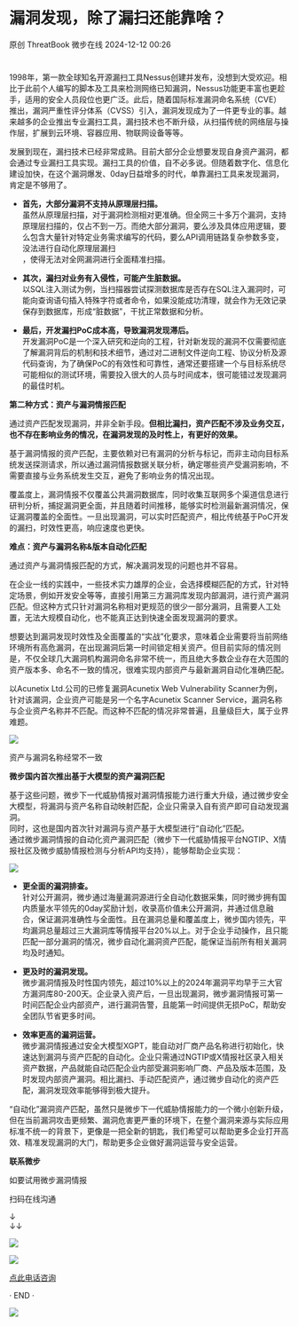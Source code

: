 #  漏洞发现，除了漏扫还能靠啥？   
原创 ThreatBook  微步在线   2024-12-12 00:26  
  
#   
  
1998年，第一款全球知名开源漏扫工具Nessus创建并发布，没想到大受欢迎。相比于此前个人编写的脚本及工具来检测网络已知漏洞，Nessus功能更丰富也更趁手，适用的安全人员段位也更广泛。此后，随着国际标准漏洞命名系统（CVE）推出，漏洞严重性评分体系（CVSS）引入，漏洞发现成为了一件更专业的事。越来越多的企业推出专业漏扫工具，漏扫技术也不断升级，从扫描传统的网络层与操作层，扩展到云环境、容器应用、物联网设备等等。  
  
发展到现在，漏扫技术已经非常成熟。目前大部分企业想要发现自身资产漏洞，都会通过专业漏扫工具实现。漏扫工具的价值，自不必多说。但随着数字化、信息化建设加快，在这个漏洞爆发、0day日益增多的时代，单靠漏扫工具来发现漏洞，肯定是不够用了。  
- **首先，大部分漏洞不支持从原理层扫描。**  
虽然从原理层扫描，对于漏洞检测相对更准确。但全网三十多万个漏洞，支持原理层扫描的，仅占不到一万。而绝大部分漏洞，要么涉及具体应用逻辑，要么包含大量针对特定业务需求编写的代码，要么API调用链路复杂参数多变，没法进行自动化原理层漏扫  
，使得无法对全网漏洞进行全面精准扫描。  
  
- **其次，漏扫对业务有入侵性，可能产生脏数据。**  
以SQL注入测试为例，当扫描器尝试探测数据库是否存在SQL注入漏洞时，可能向查询语句插入特殊字符或者命令，如果没能成功清理，就会作为无效记录保存到数据库，形成“脏数据”，干扰正常数据和分析。  
  
- **最后，开发漏扫PoC成本高，导致漏洞发现滞后。**  
开发漏洞PoC是一个深入研究和逆向的工程，针对新发现的漏洞不仅需要彻底了解漏洞背后的机制和技术细节，通过对二进制文件逆向工程、协议分析及源代码查询，为了确保PoC的有效性和可靠性，通常还要搭建一个与目标系统尽可能相似的测试环境，需要投入很大的人员与时间成本，很可能错过发现漏洞的最佳时机。  
  
**第二种方式：资产与漏洞情报匹配**  
  
通过资产匹配发现漏洞，并非全新手段。**但相比漏扫，资产匹配不涉及业务交互，也不存在影响业务的情况，在漏洞发现的及时性上，有更好的效果。**  
  
基于漏洞情报的资产匹配，主要依赖对已有漏洞的分析与标记，而非主动向目标系统发送探测请求，所以通过漏洞情报数据关联分析，确定哪些资产受漏洞影响，不需要直接与业务系统发生交互，避免了影响业务的情况出现。  
  
覆盖度上，漏洞情报不仅覆盖公共漏洞数据库，同时收集互联网多个渠道信息进行研判分析，捕捉漏洞更全面，并且随着时间推移，能够实时检测最新漏洞情况，保证漏洞覆盖的全面性。一旦出现漏洞，可以实时匹配资产，相比传统基于PoC开发的漏扫，时效性更高，响应速度也更快。  
  
  
**难点：资产与漏洞名称&版本自动化匹配**  
  
  
通过资产与漏洞情报匹配的方式，解决漏洞发现的问题也并不容易。  
  
在企业一线的实践中，一些技术实力雄厚的企业，会选择模糊匹配的方式，针对特定场景，例如开发安全等等，直接引用第三方漏洞库发现内部漏洞，进行资产漏洞匹配。但这种方式只针对漏洞名称相对更规范的很少一部分漏洞，且需要人工处置，无法大规模自动化，也不能真正达到快速全面发现漏洞的要求。  
  
想要达到漏洞发现时效性及全面覆盖的“实战”化要求，意味着企业需要将当前网络环境所有高危漏洞，在出现漏洞后第一时间锁定相关资产。但目前实际的情况则是，不仅全球几大漏洞机构漏洞命名非常不统一，而且绝大多数企业存在大范围的资产版本多、命名不一致的情况，很难实现内部资产与最新漏洞自动化准确匹配。  
  
以Acunetix Ltd.公司的已修复漏洞Acunetix Web Vulnerability Scanner为例，针对该漏洞，企业资产可能是另一个名字Acunetix Scanner Service，漏洞名称与企业资产名称并不匹配。而这种不匹配的情况非常普遍，且量级巨大，属于业界难题。  
  
![](https://mmbiz.qpic.cn/mmbiz_png/Yv6ic9zgr5hR2ib6sSLAFHbfJZYB2d95Ezh9QTNO0psAeJENmYSat2Kg4DpaRuicBNSbvP3yxCbpCsIZ0uWMQ0ADA/640?wx_fmt=png&from=appmsg "")  
  
资产与漏洞名称经常不一致  
  
  
**微步国内首次推出基于大模型的资产漏洞匹配**  
  
基于这些问题，微步下一代威胁情报对漏洞情报能力进行重大升级，通过微步安全大模型，将漏洞与资产名称自动映射匹配，企业只需录入自有资产即可自动发现漏洞。  
同时，这也是国内首次针对漏洞与资产基于大模型进行“自动化”匹配。  
通过微步漏洞情报的自动化资产漏洞匹配（微步下一代威胁情报平台NGTIP、X情报社区及微步威胁情报检测与分析API均支持），能够帮助企业实现：  
  
![](https://mmbiz.qpic.cn/mmbiz_png/Yv6ic9zgr5hR2ib6sSLAFHbfJZYB2d95EzpAI4QZIIagUAiaHUZqXXD7Dk5ibGnsAgbzQYhjz3Pt7nbtwjgAuRibicmQ/640?wx_fmt=png&from=appmsg "")  
- **更全面的漏洞排查。**  
针对公开漏洞，微步通过海量漏洞源进行全自动化数据采集，同时微步拥有国内质量水平领先的0day奖励计划，收录高价值未公开漏洞，并通过信息融合，保证漏洞准确性与全面性。且在漏洞总量和覆盖度上，微步国内领先，平均漏洞总量超过三大漏洞库等情报平台20%以上。对于企业手动操作，且只能匹配一部分漏洞的情况，微步自动化漏洞资产匹配，能保证当前所有相关漏洞均及时通知。  
  
- **更及时的漏洞发现。**  
微步漏洞情报及时性国内领先，超过10%以上的2024年漏洞平均早于三大官方漏洞库80-200天。企业录入资产后，一旦出现漏洞，微步漏洞情报可第一时间匹配企业内部资产，进行漏洞告警，且能第一时间提供无损PoC，帮助安全团队节省更多时间。  
  
- **效率更高的漏洞运营。**  
微步漏洞情报通过安全大模型XGPT，能自动对厂商产品名称进行初始化，快速达到漏洞与资产匹配的自动化。企业只需通过NGTIP或X情报社区录入相关资产数据，产品就能自动匹配企业内部受漏洞影响厂商、产品及版本范围，及时发现内部资产漏洞。相比漏扫、手动匹配资产，通过微步自动化的资产匹配，漏洞发现效率能够得到极大提升。  
  
“自动化”漏洞资产匹配，虽然只是微步下一代威胁情报能力的一个微小创新升级，但在当前漏洞攻击更频繁、漏洞危害更严重的环境下，在整个漏洞来源与实际应用标准不统一的背景下，更像是一把全新的钥匙，我们希望可以帮助更多企业打开高效、精准发现漏洞的大门，帮助更多企业做好漏洞运营与安全运营。  
  
  
  
**联系微步**  
  
  
如要试用微步漏洞情报  
  
扫码在线沟通  
  
↓  
↓↓  
  
![](https://mmbiz.qpic.cn/mmbiz_png/Yv6ic9zgr5hQl5bZ5Mx6PTAQg6tGLiciarvXajTdDnQiacxmwJFZ0D3ictBOmuYyRk99bibwZV49wbap77LibGQHdQPtA/640?wx_fmt=png&wxfrom=5&wx_lazy=1&wx_co=1 "")  
  
![](https://mmbiz.qpic.cn/mmbiz_png/Yv6ic9zgr5hTIdM9koHZFkrtYe5WU5rHxSDicbiaNFjEBAs1rojKGviaJGjOGd9KwKzN4aSpnNZDA5UWpY2E0JAnNg/640?wx_fmt=png&wxfrom=5&wx_lazy=1&wx_co=1 "")  
  
[点此电话咨询]()  
  
  
  
  
· END ·  
  
  
  
  
![](https://mmbiz.qpic.cn/mmbiz_png/Yv6ic9zgr5hSA5A4iaspRVClFku4KVwkOUriclTaohLibE2oQKMTrQ8hvSFFHevq88eibd7mstuZbeNLm5U1tPJT3xQ/640?wx_fmt=other&from=appmsg&wxfrom=5&wx_lazy=1&wx_co=1&tp=webp "")  
  
